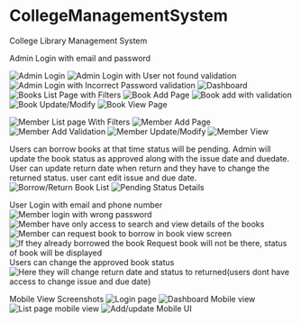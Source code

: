# CollegeManagementSystem

College Library Management System

Admin Login with email and password

![Admin Login](image.png)
![Admin Login with User not found validation](image-1.png)
![Admin Login with Incorrect Password validation](image-2.png)
![Dashboard](image-3.png)
![Books List Page with Filters](image-4.png)
![Book Add Page](image-5.png)
![Book add with validation](image-6.png)
![Book Update/Modify](image-7.png)
![Book View Page](image-8.png)

![Member List page With Filters](image-9.png)
![Member Add Page](image-10.png)
![Member Add Validation](image-11.png)
![Member Update/Modify](image-12.png)
![Member View](image-13.png)

Users can borrow books at that time status will be pending. Admin will update the book status as approved along with the issue date and duedate.
User can update return date when return and they have to change the returned status. user cant edit issue and due date.
![Borrow/Return Book List](image-14.png)
![Pending Status Details](image-15.png)


User Login with email and phone number
![Member login with wrong password](image-16.png)
![Member have only access to search and view details of the books](image-17.png)
![Member can request book to borrow in book view screen](image-18.png)
![If they already borrowed the book Request book will not be there, status of book will be displayed](image-19.png)
Users can change the approved book status
![Here they will change return date and status to returned(users dont have access to change issue and due date)](image-20.png)

Mobile View Screenshots
![Login page](image-21.png)
![Dashboard Mobile view](image-22.png)
![List page mobile view](image-23.png)
![Add/update Mobile UI](image-24.png)
